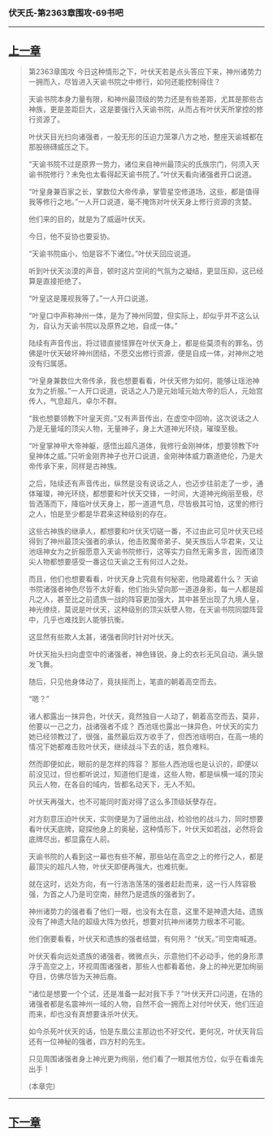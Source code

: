 ### 伏天氏-第2363章围攻-69书吧

--------
[上一章](./8d52147c9d61cb9d1c3c84a8a29c7a4e.md)
--------


>
>
>
>第2363章围攻
>今日这种情形之下，叶伏天若是点头答应下来，神州诸势力一拥而入，尽皆进入天谕书院之中修行，如何还能控制得住？
>
>天谕书院本身力量有限，和神州最顶级的势力还是有些差距，尤其是那些古神族，更是差距巨大，这是要强行入天谕书院，从而占有叶伏天所掌控的修行资源了。
>
>叶伏天目光扫向诸强者，一股无形的压迫力笼罩八方之地，整座天谕城都在那股磅礴威压之下。
>
>“天谕书院不过是原界一势力，诸位来自神州最顶尖的氏族宗门，何须入天谕书院修行？未免也太看得起天谕书院了。”叶伏天看向诸强者开口说道。
>
>“叶皇身兼百家之长，掌数位大帝传承，掌管星空修道场，这些，都是值得我等修行之地。”一人开口说道，毫不掩饰对叶伏天身上修行资源的贪婪。
>
>他们来的目的，就是为了威逼叶伏天。
>
>今日，他不妥协也要妥协。
>
>“天谕书院庙小，怕是容不下诸位。”叶伏天回应说道。
>
>听到叶伏天淡漠的声音，顿时这片空间的气氛为之凝结，更显压抑，这已经算是直接拒绝了。
>
>“叶皇这是蔑视我等了。”一人开口说道。
>
>“叶皇口中声称神州一体，是为了神州同盟，但实际上，却似乎并不这么认为，自认为天谕书院以及原界之地，自成一体。”
>
>陆续有声音传出，将过错直接怪罪在叶伏天身上，都是些莫须有的罪名，仿佛是叶伏天破坏神州团结，不愿交出修行资源，便是自成一体，对神州之地没有归属感。
>
>“叶皇身兼数位大帝传承，我也想要看看，叶伏天修为如何，能够让瑶池神女为之折服。”一人开口说道，说话之人乃是元始域元始大帝的后人，元始宫传人，气息超凡，卓尔不群。
>
>“我也想要领教下叶皇天资。”又有声音传出，在虚空中回响，这次说话之人乃是无量域的顶尖人物，无量神子，身上大道神光环绕，璀璨至极。
>
>“叶皇掌神甲大帝神躯，感悟出超凡道体，我修行金刚神体，想要领教下叶皇神体之威。”只听金刚界神子也开口说道，金刚神体威力霸道绝伦，乃是大帝传承下来，同样是古神族。
>
>之后，陆续还有声音传出，纵然是没有说话之人，也迈步往前走了一步，通体璀璨，神光环绕，都想要和叶伏天交锋，一时间，大道神光绚丽至极，尽皆洒落而下，降临叶伏天身上，那一道道气息，尽皆极其可怕，这里的修行之人，怕是至少都是华君来这种级别的存在。
>
>这些古神族的继承人，都想要和叶伏天切磋一番，不过由此可见叶伏天已经得到了神州最顶尖强者的承认，他击败魔帝弟子、昊天族后人华君来，又让池瑶神女为之折服愿意入天谕书院修行，这等实力自然无需多言，因而诸顶尖人物都想要感受一番这位天谕之王有何过人之处。
>
>而且，他们也想要看看，叶伏天身上究竟有何秘密，他隐藏着什么？
>天谕书院诸强者神色尽皆不太好看，他们抬头望向那一道道身影，每一人都是超凡之人，甚至比之前遗族一战的阵容更加强大，其中甚至出现了九境人皇，神光缭绕，莫说是叶伏天，这种级别的顶尖妖孽人物，在天谕书院同盟阵营中，几乎也难找到人能够抗衡。
>
>这显然有些欺人太甚，诸强者同时针对叶伏天。
>
>叶伏天抬头扫向虚空中的诸强者，神色锋锐，身上的衣衫无风自动，满头银发飞舞。
>
>随后，只见他身体动了，竟扶摇而上，笔直的朝着高空而去。
>
>“嗯？”
>
>诸人都露出一抹异色，叶伏天，竟然独自一人动了，朝着高空而去，莫非，他要以一己之力，战诸强者不成？
>西池瑶也露出一抹异色，叶伏天的实力她已经领教过了，很强，虽然最后双方收手了，但西池瑶明白，在高一境的情况下她都难击败叶伏天，继续战斗下去的话，胜负难料。
>
>然而即便如此，眼前的是怎样的阵容？
>那些人西池瑶也是认识的，即便以前没见过，但也都听说过，知道他们是谁，这些人物，都是纵横一域的顶尖风云人物，在各自的域内，皆都名动天下，无人不知。
>
>叶伏天再强大，也不可能同时面对得了这么多顶级妖孽存在。
>
>对方刻意压迫叶伏天，实则便是为了逼他出战，检验他的战斗力，同时想要看叶伏天底牌，窥探他身上的奥秘，这种情形下，叶伏天如若战，必然将会底牌尽出，都显露在人前。
>
>天谕书院的人看到这一幕也有些不解，那些站在高空之上的修行之人，都是最顶尖的超凡人物，叶伏天即便再强大，也难抗衡。
>
>就在这时，远处方向，有一行浩浩荡荡的强者赶赴而来，这一行人阵容极强，为首之人乃是司空南，赫然乃是遗族的强者到了。
>
>神州诸势力的强者看了他们一眼，也没有太在意，这里不是神遗大陆，遗族没有了神遗大陆的超级大阵为依托，想要对抗神州诸势力根本不可能。
>
>他们倒要看看，叶伏天和遗族的强者结盟，有何用？
>“伏天。”司空南喊道。
>
>叶伏天看向远处遗族的诸强者，微微点头，示意他们不必动手，他的身形漂浮于高空之上，环视周围诸强者，那些人也都看着他，身上的神光更加绚丽夺目，仿佛尽皆为天神后裔。
>
>“诸位是想要一个个试，还是准备一起对我下手？”叶伏天开口问道，在场的诸强者都是名震神州一域的人物，自然不会一拥而上对付叶伏天，他们压迫而来，却也没有真想要诛杀叶伏天。
>
>如今杀死叶伏天的话，怕是东凰公主那边也不好交代，更何况，叶伏天背后还有一位神秘的强者，四方村的先生。
>
>只见周围诸强者身上神光更为绚丽，他们看了一眼其他方位，似乎在看谁先出手！
>
>(本章完)
>
>

--------
[下一章](./0f7f89c4c9f94f5cd0db9c5030f8e7b0.md)
--------
